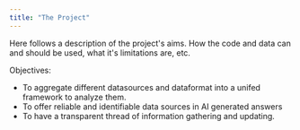 ```yaml
---
title: "The Project"
---
```


Here follows a description of the project's aims. How the code and data can and should be used, what it's limitations are, etc.

Objectives: 
- To aggregate different datasources and dataformat into a unifed framework to analyze them.
- To offer reliable and identifiable data sources in AI generated answers
- To have a transparent thread of information gathering and updating. 